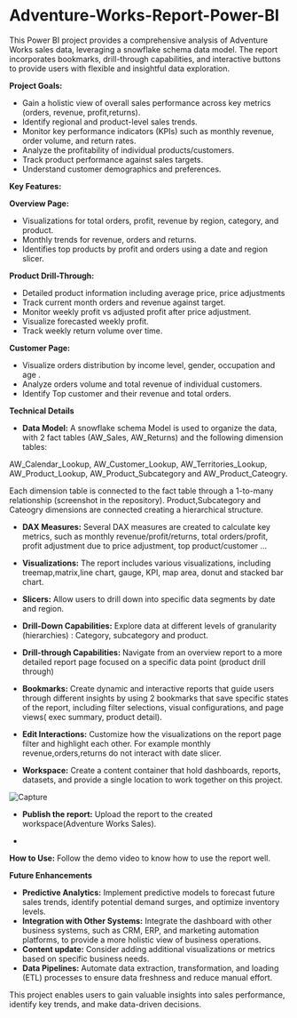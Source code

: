 # Adventure-Works-Report-Power-BI

This Power BI project provides a comprehensive analysis of Adventure Works sales data, leveraging a snowflake schema data model. The report incorporates bookmarks, drill-through capabilities, and interactive buttons to provide users with flexible and insightful data exploration.

**Project Goals:**

- Gain a holistic view of overall sales performance across key metrics (orders, revenue, profit,returns).
- Identify regional and product-level sales trends.
- Monitor key performance indicators (KPIs) such as monthly revenue, order volume, and return rates.
- Analyze the profitability of individual products/customers.
- Track product performance against sales targets.
- Understand customer demographics and preferences.
  
**Key Features:**

 **Overview Page:**

- Visualizations for total orders, profit, revenue by region, category, and product.
- Monthly trends for revenue, orders and returns.
- Identifies top products by profit and orders using a date and region slicer.

**Product Drill-Through:**

- Detailed product information including average price, price adjustments
- Track current month orders and revenue against target.
- Monitor weekly profit vs adjusted profit after price adjustment.
- Visualize forecasted weekly profit.
- Track weekly return volume over time.

**Customer Page:**

- Visualize orders distribution by income level, gender, occupation and age .
- Analyze orders volume and total revenue of individual customers.
- Identify Top customer and their revenue and total orders.

**Technical Details**

 *  **Data Model:**  A snowflake schema Model is used to organize the data, with 2 fact tables (AW_Sales, AW_Returns) and the following dimension tables:
  
  AW_Calendar_Lookup, AW_Customer_Lookup, AW_Territories_Lookup, AW_Product_Lookup, AW_Product_Subcategory and AW_Product_Cateogry.
   
  Each dimension table is connected to the fact table through a 1-to-many relationship (screenshot in the repository). Product,Subcategory and Cateogry dimensions are connected creating a hierarchical structure.
  
 * **DAX Measures:** Several DAX measures are created to calculate key metrics, such as monthly revenue/profit/returns, total orders/profit, profit adjustment due to price adjustment, top product/customer ...
 * **Visualizations:** The report includes various visualizations, including treemap,matrix,line chart, gauge, KPI, map area, donut and stacked bar chart.
 * **Slicers:** Allow users to drill down into specific data segments by date and region.
 * **Drill-Down Capabilities:** Explore data at different levels of granularity (hierarchies) : Category, subcategory and product.
 * **Drill-through Capabilities:** Navigate from an overview report to a more detailed report page focused on a specific data point (product drill through)
* **Bookmarks:** Create dynamic and interactive reports that guide users through different insights by using 2 bookmarks that save specific states of the report, including filter selections, visual configurations, and page views( exec summary, product detail).

* **Edit Interactions:** Customize how the visualizations on the report page filter and highlight each other. For example monthly revenue,orders,returns do not interact with date slicer.

* **Workspace:** Create a content container that hold dashboards, reports, datasets, and provide a single location to work together on this project.

![Capture](https://github.com/user-attachments/assets/82d67609-69a0-4325-8c86-21b0db07acf2)


* **Publish the report:** Upload the report to the created workspace(Adventure Works Sales).


* 
 **How to Use:**
 Follow the demo video to know how to use the report well.
 

**Future Enhancements**

* **Predictive Analytics:** Implement predictive models to forecast future sales trends, identify potential demand surges, and optimize inventory levels.
* **Integration with Other Systems:** Integrate the dashboard with other business systems, such as CRM, ERP, and marketing automation platforms, to provide a more holistic view of business operations.
* **Content update:** Consider adding additional visualizations or metrics based on specific business needs.
* **Data Pipelines:** Automate data extraction, transformation, and loading (ETL) processes to ensure data freshness and reduce manual effort.


This project enables users to gain valuable insights into sales performance, identify key trends, and make data-driven decisions.

